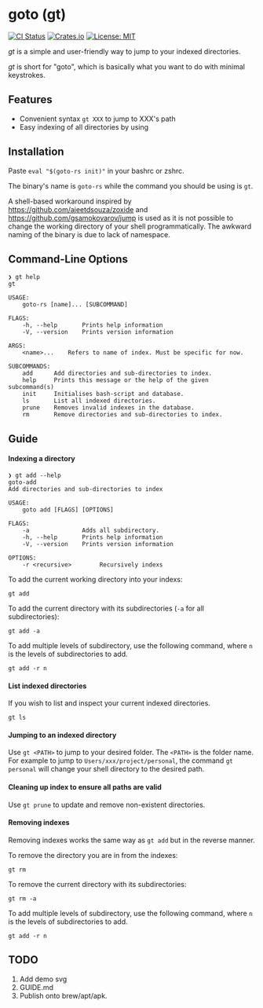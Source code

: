 # goto (gt)

[![CI Status](https://img.shields.io/github/workflow/status/slai11/goto/ci/master?label=ci&logo=github&style=for-the-badge)](https://github.com/slai11/goto/actions)
[![Crates.io](https://img.shields.io/crates/v/goto?style=for-the-badge)](https://crates.io/crates/goto-rs)
[![License: MIT](https://img.shields.io/github/license/slai11/goto?style=for-the-badge)](https://opensource.org/licenses/MIT)


*gt* is a simple and user-friendly way to jump to your indexed directories.

*gt* is short for "goto", which is basically what you want to do with minimal
keystrokes.

## Features

* Convenient syntax `gt XXX` to jump to XXX's path
* Easy indexing of all directories by using 

## Installation 

Paste `eval "$(goto-rs init)"` in your bashrc or zshrc.

The binary's name is `goto-rs` while the command you should be using is `gt`.

A shell-based workaround inspired by https://github.com/ajeetdsouza/zoxide and
https://github.com/gsamokovarov/jump is used as it is not possible to change the
working directory of your shell programmatically. The awkward naming of the
binary is due to lack of namespace.

## Command-Line Options

```
❯ gt help
gt

USAGE:
    goto-rs [name]... [SUBCOMMAND]

FLAGS:
    -h, --help       Prints help information
    -V, --version    Prints version information

ARGS:
    <name>...    Refers to name of index. Must be specific for now.

SUBCOMMANDS:
    add      Add directories and sub-directories to index.
    help     Prints this message or the help of the given subcommand(s)
    init     Initialises bash-script and database.
    ls       List all indexed directories.
    prune    Removes invalid indexes in the database.
    rm       Remove directories and sub-directories to index.

```


## Guide 

#### Indexing a directory
```
❯ gt add --help
goto-add
Add directories and sub-directories to index

USAGE:
    goto add [FLAGS] [OPTIONS]

FLAGS:
    -a               Adds all subdirectory.
    -h, --help       Prints help information
    -V, --version    Prints version information

OPTIONS:
    -r <recursive>        Recursively indexs

```

To add the current working directory into your indexs:
```
gt add
```

To add the current directory with its subdirectories (`-a` for all subdirectories):

```
gt add -a
```

To add multiple levels of subdirectory, use the following command, where `n` is
the levels of subdirectories to add.
```
gt add -r n
```

#### List indexed directories
If you wish to list and inspect your current indexed directories. 
```
gt ls
```

#### Jumping to an indexed directory
Use `gt <PATH>` to jump to your desired folder. The `<PATH>` is the folder name.
For example to jump to `Users/xxx/project/personal`, the command `gt personal`
will change your shell directory to the desired path.

#### Cleaning up index to ensure all paths are valid
Use `gt prune` to update and remove non-existent directories.


#### Removing indexes
Removing indexes works the same way as `gt add` but in the reverse manner.

To remove the directory you are in from the indexes:
```
gt rm
```

To remove the current directory with its subdirectories:
```
gt rm -a
```

To add multiple levels of subdirectory, use the following command, where `n` is
the levels of subdirectories to add.
```
gt add -r n
```

## TODO
1. Add demo svg
2. GUIDE.md
3. Publish onto brew/apt/apk.
